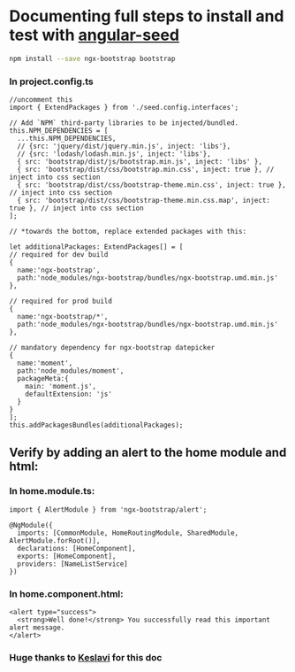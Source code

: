 # Documenting full steps to install and test with [angular-seed](https://github.com/mgechev/angular-seed)  
  
  ```bash
  npm install --save ngx-bootstrap bootstrap
  ```

### In **project.config.ts**

  ```
  //uncomment this
  import { ExtendPackages } from './seed.config.interfaces';
  
  // Add `NPM` third-party libraries to be injected/bundled.
  this.NPM_DEPENDENCIES = [
    ...this.NPM_DEPENDENCIES,
    // {src: 'jquery/dist/jquery.min.js', inject: 'libs'},
    // {src: 'lodash/lodash.min.js', inject: 'libs'},
    { src: 'bootstrap/dist/js/bootstrap.min.js', inject: 'libs' },
    { src: 'bootstrap/dist/css/bootstrap.min.css', inject: true }, // inject into css section
    { src: 'bootstrap/dist/css/bootstrap-theme.min.css', inject: true }, // inject into css section
    { src: 'bootstrap/dist/css/bootstrap-theme.min.css.map', inject: true }, // inject into css section
  ];
  
  // *towards the bottom, replace extended packages with this:
  
  let additionalPackages: ExtendPackages[] = [
  // required for dev build 
  {
    name:'ngx-bootstrap',
    path:'node_modules/ngx-bootstrap/bundles/ngx-bootstrap.umd.min.js'
  },    
  
  // required for prod build
  {
    name:'ngx-bootstrap/*',
    path:'node_modules/ngx-bootstrap/bundles/ngx-bootstrap.umd.min.js'
  },
  
  // mandatory dependency for ngx-bootstrap datepicker 
  {
    name:'moment',
    path:'node_modules/moment',
    packageMeta:{
      main: 'moment.js',
      defaultExtension: 'js'
    }
  }
  ];    
  this.addPackagesBundles(additionalPackages);
  ```
 

## Verify by adding an alert to the home module and html:

### In **home.module.ts:**

  ```
  import { AlertModule } from 'ngx-bootstrap/alert';
  
  @NgModule({
    imports: [CommonModule, HomeRoutingModule, SharedModule, AlertModule.forRoot()],
    declarations: [HomeComponent],
    exports: [HomeComponent],
    providers: [NameListService]
  })
  ```

### In **home.component.html:**
  
  ```
  <alert type="success">
    <strong>Well done!</strong> You successfully read this important alert message.
  </alert>
  ```

### Huge thanks to [Keslavi](https://github.com/keslavi) for this doc
